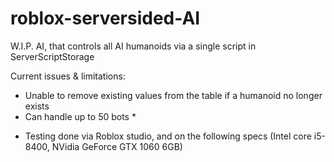 # roblox-serversided-AI
W.I.P. AI, that controls all AI humanoids via a single script in ServerScriptStorage

Current issues & limitations:
- Unable to remove existing values from the table if a humanoid no longer exists
- Can handle up to 50 bots *

* Testing done via Roblox studio, and on the following specs (Intel core i5-8400, NVidia GeForce GTX 1060 6GB)
